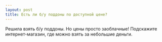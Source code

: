 ```yaml
---
layout: post 
title: Есть ли б/у поддоны по доступной цене? 
--- 
```

Решила взять б/у поддоны. Но цены просто заоблачные! Подскажите интернет-магазин, где можно взять за небольшие деньги. 